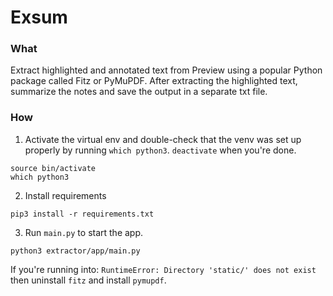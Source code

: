 # Exsum
### What
Extract highlighted and annotated text from Preview using a popular Python package called Fitz or PyMuPDF.
After extracting the highlighted text, summarize the notes and save the output in a separate txt file.

### How
1. Activate the virtual env and double-check that the venv was set up properly by running `which python3`.
`deactivate` when you're done.

```
source bin/activate
which python3
```

2. Install requirements
```
pip3 install -r requirements.txt
```

3. Run `main.py` to start the app.
```
python3 extractor/app/main.py
```

If you're running into: `RuntimeError: Directory 'static/' does not exist` then uninstall `fitz` and install `pymupdf`.
